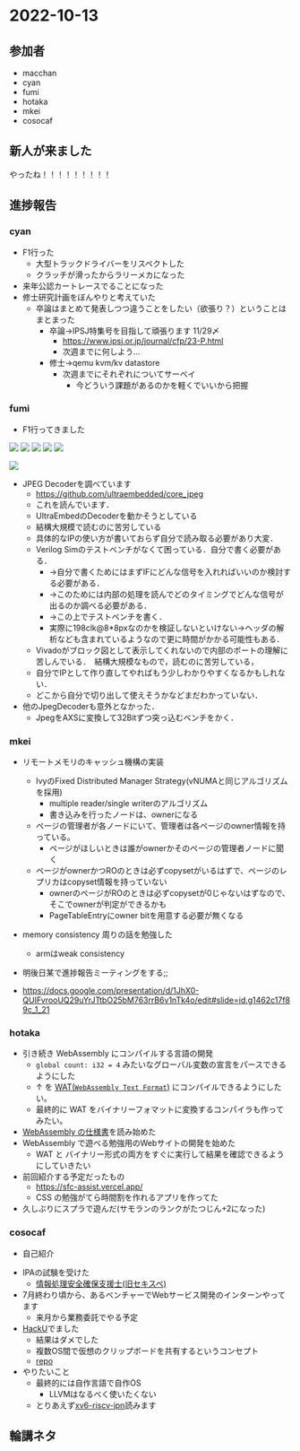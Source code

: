 # 2022-10-13

## 参加者
- macchan
- cyan
- fumi
- hotaka
- mkei
- cosocaf

## 新人が来ました

やったね！！！！！！！！！

## 進捗報告

### cyan

- F1行った
    - 大型トラックドライバーをリスペクトした
    - クラッチが滑ったからラリーメカになった
- 来年公認カートレースでることになった
- 修士研究計画をぼんやりと考えていた
    - 卒論はまとめて発表しつつ違うことをしたい（欲張り？）ということはまとまった
        - 卒論→IPSJ特集号を目指して頑張ります 11/29〆
            - https://www.ipsj.or.jp/journal/cfp/23-P.html
            - 次週までに何しよう...
        - 修士→qemu kvm/kv datastore
            - 次週までにそれぞれについてサーベイ
                - 今どういう課題があるのかを軽くでいいから把握

### fumi
- F1行ってきました

![](https://i.imgur.com/Q8JaY1m.jpg)
![](https://i.imgur.com/8ktVtnO.jpg)
![](https://i.imgur.com/q2rvPYh.jpg)
![](https://i.imgur.com/MtLS7vP.jpg)
![](https://i.imgur.com/p8I4cnJ.jpg)

![](https://i.imgur.com/wMHwhPf.jpg)


- JPEG Decoderを調べています
    - https://github.com/ultraembedded/core_jpeg
    - これを読んでいます．
    - UltraEmbedのDecoderを動かそうとしている
    - 結構大規模で読むのに苦労している
    - 具体的なIPの使い方が書いておらず自分で読み取る必要があり大変．
    - Verilog Simのテストベンチがなくて困っている．自分で書く必要がある．
        - →自分で書くためにはまずIFにどんな信号を入れればいいのか検討する必要がある．
        - →このためには内部の処理を読んでどのタイミングでどんな信号が出るのか調べる必要がある．
        - →この上でテストベンチを書く．
        - 実際に198clk@8*8pxなのかを検証しないといけない→ヘッダの解析なども含まれているようなので更に時間がかかる可能性もある．
    - Vivadoがブロック図として表示してくれないので内部のポートの理解に苦しんでいる．　結構大規模なもので，読むのに苦労している，
    - 自分でIPとして作り直してやればもう少しわかりやすくなるかもしれない．
    - どこから自分で切り出して使えそうかなどまだわかっていない．
- 他のJpegDecoderも意外となかった．
    - JpegをAXSに変換して32Bitずつ突っ込むベンチをかく．

### mkei

- リモートメモリのキャッシュ機構の実装
    - IvyのFixed Distributed Manager Strategy(vNUMAと同じアルゴリズムを採用)
        - multiple reader/single writerのアルゴリズム
        - 書き込みを行ったノードは、ownerになる
    - ページの管理者が各ノードにいて、管理者は各ページのowner情報を持っている。
        - ページがほしいときは誰がownerかそのページの管理者ノードに聞く
    - ページがownerかつROのときは必ずcopysetがいるはずで、ページのレプリカはcopyset情報を持っていない
        - ownerのページがROのときは必ずcopysetが0じゃないはずなので、そこでownerが判定ができるかも
        - PageTableEntryにowner bitを用意する必要が無くなる

- memory consistency 周りの話を勉強した
    - armはweak consistency

- 明後日某で進捗報告ミーティングをする;;
- https://docs.google.com/presentation/d/1JhX0-QUIFvrooUQ29uYrJTtbO25bM763rrB6v1nTk4o/edit#slide=id.g1462c17f89c_1_21

### hotaka

- 引き続き WebAssembly にコンパイルする言語の開発
    - `global count: i32 = 4` みたいなグローバル変数の宣言をパースできるようにした
    - ↑ を [WAT(`WebAssembly Text Format`)](https://developer.mozilla.org/ja/docs/WebAssembly/Understanding_the_text_format) にコンパイルできるようにしたい。
    - 最終的に WAT をバイナリーフォマットに変換するコンパイラも作ってみたい。
- [WebAssembly の仕様書](https://webassembly.github.io/spec/core/)を読み始めた
- WebAssembly で遊べる勉強用のWebサイトの開発を始めた
    - WAT と バイナリー形式の両方をすぐに実行して結果を確認できるようにしていきたい
- 前回紹介する予定だったもの
    - https://sfc-assist.vercel.app/
    - CSS の勉強がてら時間割を作れるアプリを作ってた
- 久しぶりにスプラで遊んだ(サモランのランクがたつじん+2になった)
    
### cosocaf

- 自己紹介
<!-- - ここってなにを書けばいいのでしょうか？ > 今週の進捗とか話題とか > ありがとうございます -->
- IPAの試験を受けた
    - [情報処理安全確保支援士(旧セキスペ)](https://www.jitec.ipa.go.jp/1_11seido/sc.html)
- 7月終わり頃から、あるベンチャーでWebサービス開発のインターンやってます
    - 来月から業務委託でやる予定
- [HackU](https://hacku.yahoo.co.jp/hacku2022tokyo/)でました
    - 結果はダメでした
    - 複数OS間で仮想のクリップボードを共有するというコンセプト
    - [repo](https://github.com/Team-Kamo)
- やりたいこと
    - 最終的には自作言語で自作OS
        - LLVMはなるべく使いたくない
    - とりあえず[xv6-riscv-jpn](https://www.sugawara-lab.jp/fig/xv6-riscv-jpn.pdf)読みます

## 輪講ネタ
